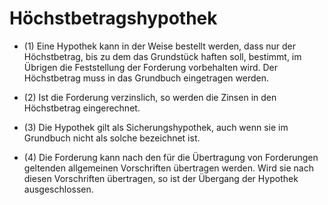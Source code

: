 # Höchstbetragshypothek

- (1) Eine Hypothek kann in der Weise bestellt werden, dass nur der Höchstbetrag, bis zu dem das Grundstück haften soll, bestimmt, im Übrigen die Feststellung der Forderung vorbehalten wird. Der Höchstbetrag muss in das Grundbuch eingetragen werden.

- (2) Ist die Forderung verzinslich, so werden die Zinsen in den Höchstbetrag eingerechnet.

- (3) Die Hypothek gilt als Sicherungshypothek, auch wenn sie im Grundbuch nicht als solche bezeichnet ist.

- (4) Die Forderung kann nach den für die Übertragung von Forderungen geltenden allgemeinen Vorschriften übertragen werden. Wird sie nach diesen Vorschriften übertragen, so ist der Übergang der Hypothek ausgeschlossen.

